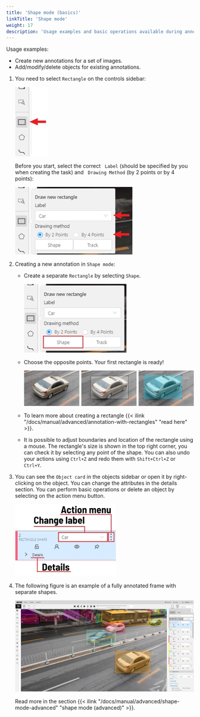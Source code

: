 ```yaml
---
title: 'Shape mode (basics)'
linkTitle: 'Shape mode'
weight: 17
description: 'Usage examples and basic operations available during annotation in shape mode.'
---
```


Usage examples:

- Create new annotations for a set of images.
- Add/modify/delete objects for existing annotations.

1. You need to select `Rectangle` on the controls sidebar:

   ![](/images/image082.jpg)

   Before you start, select the correct ` Label` (should be specified by you when creating the task)
   and ` Drawing Method` (by 2 points or by 4 points):

   ![](/images/image080.jpg)

1. Creating a new annotation in `Shape mode`:

   - Create a separate `Rectangle` by selecting `Shape`.

     ![](/images/image081.jpg)

   - Choose the opposite points. Your first rectangle is ready!

     ![](/images/image011_detrac.jpg)

   - To learn more about creating a rectangle
     {{< ilink "/docs/manual/advanced/annotation-with-rectangles" "read here" >}}.

   - It is possible to adjust boundaries and location of the rectangle using a mouse.
     The rectangle's size is shown in the top right corner, you can check it by selecting any point of the shape.
     You can also undo your actions using `Ctrl+Z` and redo them with `Shift+Ctrl+Z` or `Ctrl+Y`.

1. You can see the `Object card` in the objects sidebar or open it by right-clicking on the object.
   You can change the attributes in the details section.
   You can perform basic operations or delete an object by selecting on the action menu button.

   ![](/images/image012.jpg)

1. The following figure is an example of a fully annotated frame with separate shapes.

   ![](/images/image013_detrac.jpg)

   Read more in the section {{< ilink "/docs/manual/advanced/shape-mode-advanced" "shape mode (advanced)" >}}.
